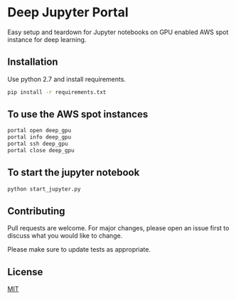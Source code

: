 # Deep Jupyter Portal

Easy setup and teardown for Jupyter notebooks on GPU enabled AWS spot instance for deep learning. 

## Installation

Use python 2.7 and install requirements.

```bash
pip install -r requirements.txt
```

## To use the AWS spot instances
```bash
portal open deep_gpu
portal info deep_gpu
portal ssh deep_gpu
portal close deep_gpu
```

## To start the jupyter notebook
```bash
python start_jupyter.py
```

## Contributing
Pull requests are welcome. For major changes, please open an issue first to discuss what you would like to change.

Please make sure to update tests as appropriate.

## License
[MIT](https://choosealicense.com/licenses/mit/)